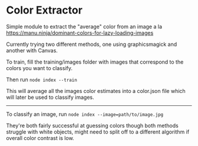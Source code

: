 # Color Extractor

Simple module to extract the "average" color from an image a la https://manu.ninja/dominant-colors-for-lazy-loading-images

Currently trying two different methods, one using graphicsmagick and another with Canvas.

To train, fill the training/images folder with images that correspond to the colors you want to classify.

Then run `node index --train`

This will average all the images color estimates into a color.json file which will later be used to classify images.

---

To classify an image, run `node index --image=path/to/image.jpg`

They're both fairly successful at guessing colors though both methods struggle with white objects, might need to split off to a different algorithm if overall color contrast is low.

